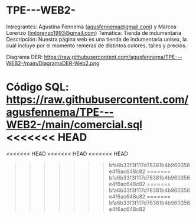 # TPE---WEB2-

Intregrantes: Agustina Fennema (agusfennema@gmail.com) y Marcos Lorenzo (jmlorenzo1993@gmail.com)
Temática: Tienda de indumentaria
Descripción: Nuestra página web es una tienda de indumentaria unisex, la cual incluye por el momento remeras de distintos colores, talles y precios.

Diagrama DER: https://raw.githubusercontent.com/agusfennema/TPE---WEB2-/main/DiagramaDER-Web2.png

Código SQL: https://raw.githubusercontent.com/agusfennema/TPE---WEB2-/main/comercial.sql
<<<<<<< HEAD
=======

<<<<<<< HEAD
<<<<<<< HEAD
<<<<<<< HEAD
>>>>>>> bfa6b33f3f117d78381b4b960356e4f6ac648c82
=======
>>>>>>> bfa6b33f3f117d78381b4b960356e4f6ac648c82
=======
>>>>>>> bfa6b33f3f117d78381b4b960356e4f6ac648c82
=======
>>>>>>> bfa6b33f3f117d78381b4b960356e4f6ac648c82

